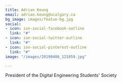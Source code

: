 ```yaml
---
title: Adrian Keung
email: adrian.keung@ucalgary.ca
bg_image: images/featue-bg.jpg
social:
- icon: ion-social-facebook-outline
  link: "#"
- icon: ion-social-twitter-outline
  link: "#"
- icon: ion-social-pinterest-outline
  link: "#"
image: "/images/20190406_121059.jpg"

---
```

President of the Digital Engineering Students' Society